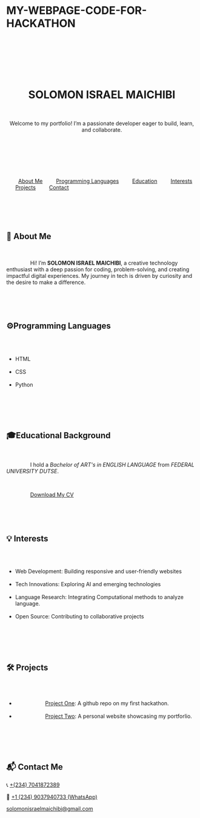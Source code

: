 # MY-WEBPAGE-CODE-FOR-HACKATHON
<!DOCTYPE html>
<html lang="en">
<head>
    <meta charset="UTF-8">

    <meta name="viewport" content="width=device-width, initial-scale=1.0">
  
</head>
<body>
    <header>
        <h1>SOLOMON ISRAEL MAICHIBI</h1>
        <p>Welcome to my portfolio! I’m a passionate developer eager to build, learn, and collaborate.</p>
    </header>


    <nav>
        <a href="#about">About Me</a>
        <a href="#languages">Programming Languages</a>
        <a href="#education">Education</a>
        <a href="#interests">Interests</a>
        <a href="#projects">Projects</a>
        <a href="#contact">Contact</a>
    </nav>


    <main>
        <section id="about">
            <h2>📝 About Me</h2>
            <p>
                Hi! I’m <strong>SOLOMON ISRAEL MAICHIBI</strong>, a creative technology enthusiast with a deep passion for coding, problem-solving, and creating impactful digital experiences. My journey in tech is driven by curiosity and the desire to make a difference.
            </p>
        </section>
        
        <section id="languages">
            <h2>⚙️Programming Languages</h2>
            <ul>
                <li>HTML</li>
                <li>CSS</li>
                <li>Python</li>
            </ul>
        </section>
        
        <section id="education">
            <h2> 🎓Educational Background</h2>
            <p>
                I hold a <em>Bachelor of ART's in ENGLISH LANGUAGE</em> from <em>FEDERAL UNIVERSITY DUTSE</em>.
            </p>
            <p>
                <a class="download-link" href="https://github.com/IsraelVessel/SOLOMON-ISRAEL-MAICHIBICV/blob/main/Real%20IsraelVessel%20CV-1.docx" download>Download My CV</a>
            </p>
        </section>
        
        <section id="interests">
            <h2>💡 Interests</h2>
            <ul>
                <li>Web Development: Building responsive and user-friendly websites</li>
                <li>Tech Innovations: Exploring AI and emerging technologies</li>
                <li>Language Research: Integrating Computational methods to analyze language.</li>
                <li>Open Source: Contributing to collaborative projects</li>
            </ul>
        </section>
        
        <section id="projects" class="projects">
            <h2>🛠️ Projects</h2>
            <ul>
                <li>
                    <a href="https://github.com/users/IsraelVessel/projects/1" target="_blank">Project One</a>: A github repo on my first hackathon.
                </li>
                <li>
                    <a href="https://github.com/users/IsraelVessel/projects/3" target="_blank">Project Two</a>: A personal website showcasing my portforlio.
                </li>
            </ul>
        </section>
       
        <section id="contact">
    <h2>📬 Contact Me</h2>
     <p>📞 <a href="tel:+1234567890">+(234) 7041872389 </a></p>
     <p>💬 <a href="https://wa.me/+(234) 9037940733" target="_blank" rel="noopener noreferrer">+1 (234) 9037940733 (WhatsApp)</a></p>
  <a href="mailto:your.email@example.com">solomonisraelmaichibi@gmail.com</a>  
</section>

    </main>
</body>
</html>
